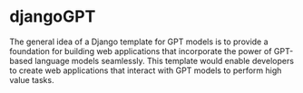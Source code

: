 # djangoGPT
The general idea of a Django template for GPT models is to provide a foundation for building web applications that incorporate the power of GPT-based language models seamlessly. This template would enable developers to create web applications that interact with GPT models to perform high value tasks.

